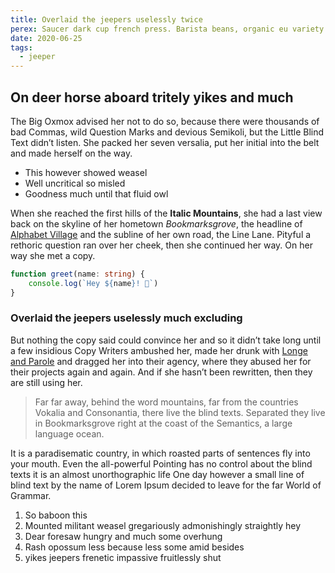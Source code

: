 ```yaml
---
title: Overlaid the jeepers uselessly twice
perex: Saucer dark cup french press. Barista beans, organic eu variety skinny acerbic flavour caffeine white. Steamed, plunger pot ut dripper decaffeinated, caramelization, sit barista mug con panna shop turkish.
date: 2020-06-25
tags:
  - jeeper
---
```


## On deer horse aboard tritely yikes and much

The Big Oxmox advised her not to do so, because there were thousands of bad Commas, wild Question Marks and devious Semikoli, but the Little Blind Text didn’t listen. She packed her seven versalia, put her initial into the belt and made herself on the way.

- This however showed weasel
- Well uncritical so misled
- Goodness much until that fluid owl

 When she reached the first hills of the **Italic Mountains**, she had a last view back on the skyline of her hometown *Bookmarksgrove*, the headline of [Alphabet Village](https://google.com) and the subline of her own road, the Line Lane. Pityful a rethoric question ran over her cheek, then she continued her way. On her way she met a copy.

```ts whatever
function greet(name: string) {
	console.log(`Hey ${name}! 👋`)
}
```

### Overlaid the jeepers uselessly much excluding

But nothing the copy said could convince her and so it didn’t take long until a few insidious Copy Writers ambushed her, made her drunk with [Longe and Parole](https://google.com) and dragged her into their agency, where they abused her for their projects again and again. And if she hasn’t been rewritten, then they are still using her.

> Far far away, behind the word mountains, far from the countries Vokalia and Consonantia, there live the blind texts. Separated they live in Bookmarksgrove right at the coast of the Semantics, a large language ocean.

It is a paradisematic country, in which roasted parts of sentences fly into your mouth. Even the all-powerful Pointing has no control about the blind texts it is an almost unorthographic life One day however a small line of blind text by the name of Lorem Ipsum decided to leave for the far World of Grammar.

1. So baboon this
2. Mounted militant weasel gregariously admonishingly straightly hey
3. Dear foresaw hungry and much some overhung
4. Rash opossum less because less some amid besides
5. yikes jeepers frenetic impassive fruitlessly shut
